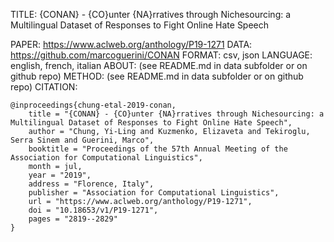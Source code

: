TITLE: {CONAN} - {CO}unter {NA}rratives through Nichesourcing: a Multilingual Dataset of Responses to Fight Online Hate Speech

PAPER: https://www.aclweb.org/anthology/P19-1271
DATA: https://github.com/marcoguerini/CONAN
FORMAT: csv, json
LANGUAGE: english, french, italian
ABOUT: (see README.md in data subfolder or on github repo)
METHOD: (see README.md in data subfolder or on github repo)
CITATION:
```
@inproceedings{chung-etal-2019-conan,
    title = "{CONAN} - {CO}unter {NA}rratives through Nichesourcing: a Multilingual Dataset of Responses to Fight Online Hate Speech",
    author = "Chung, Yi-Ling and Kuzmenko, Elizaveta and Tekiroglu, Serra Sinem and Guerini, Marco",
    booktitle = "Proceedings of the 57th Annual Meeting of the Association for Computational Linguistics",
    month = jul,
    year = "2019",
    address = "Florence, Italy",
    publisher = "Association for Computational Linguistics",
    url = "https://www.aclweb.org/anthology/P19-1271",
    doi = "10.18653/v1/P19-1271",
    pages = "2819--2829"
}
```